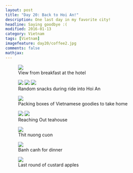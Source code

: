 ```yaml
---
layout: post
title: "Day 20: Back to Hoi An!"
description: One last day in my favorite city!
headline: Saying goodbye :(
modified: 2016-01-13
category: Vietnam
tags: [Vietnam]
imagefeature: day20/coffee2.jpg
comments: false
mathjax:
---
```



<figure>
<a href='{{ site.url }}/images/day20/breakfast-view.jpg'><img src='{{ site.url }}/images/day20/breakfast-view.jpg'></a>
    <figcaption>View from breakfast at the hotel</figcaption>
</figure>

<figure class="third">
<a href='{{ site.url }}/images/day20/snack1.jpg'><img src='{{ site.url }}/images/day20/snack1.jpg'></a>
<a href='{{ site.url }}/images/day20/snack2.jpg'><img src='{{ site.url }}/images/day20/snack2.jpg'></a>
<a href='{{ site.url }}/images/day20/snack3.jpg'><img src='{{ site.url }}/images/day20/snack3.jpg'></a>
    <figcaption>Random snacks during ride into Hoi An</figcaption>
</figure>

<figure>
<a href='{{ site.url }}/images/day20/packing.jpg'><img src='{{ site.url }}/images/day20/packing.jpg'></a>
    <figcaption>Packing boxes of Vietnamese goodies to take home</figcaption>
</figure>

<figure class="half">
<a href='{{ site.url }}/images/day20/coffee1.jpg'><img src='{{ site.url }}/images/day20/coffee1.jpg'></a>
<a href='{{ site.url }}/images/day20/coffee2.jpg'><img src='{{ site.url }}/images/day20/coffee2.jpg'></a>
    <figcaption>Reaching Out teahouse</figcaption>
</figure>

<figure>
<a href='{{ site.url }}/images/day20/lunch.jpg'><img src='{{ site.url }}/images/day20/lunch.jpg'></a>
    <figcaption>Thit nuong cuon</figcaption>
</figure>

<figure>
<a href='{{ site.url }}/images/day20/dinner.jpg'><img src='{{ site.url }}/images/day20/dinner.jpg'></a>
    <figcaption>Banh canh for dinner</figcaption>
</figure>

<figure>
<a href='{{ site.url }}/images/day20/custard-apple.jpg'><img src='{{ site.url }}/images/day20/custard-apple.jpg'></a>
    <figcaption>Last round of custard apples</figcaption>
</figure>

